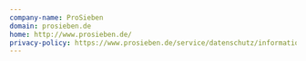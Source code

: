 ```yaml
---
company-name: ProSieben
domain: prosieben.de
home: http://www.prosieben.de/
privacy-policy: https://www.prosieben.de/service/datenschutz/informationen-ueber-die-erhebung-verarbeitung-und-nutzung-ihrer-daten
---
```




